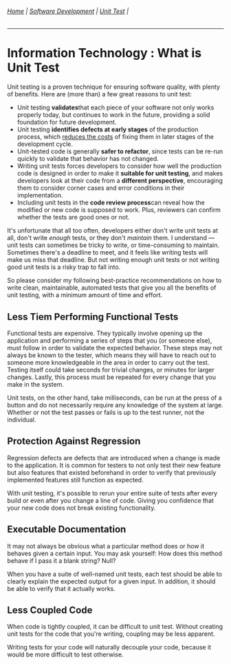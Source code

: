 ###### [Home](https://github.com/RyKaj/Documentation/blob/master/README.md) | [Software Development](https://github.com/RyKaj/Documentation/tree/master/SoftwareDevelopment/README.md) | [Unit Test](https://github.com/RyKaj/Documentation/tree/master/SoftwareDevelopment/UnitTest/README.md) |
------------

# Information Technology : What is Unit Test

Unit testing is a proven technique for ensuring software quality, with
plenty of benefits. Here are (more than) a few great reasons to unit
test:

  - Unit testing **validates**that each piece of your software not only
    works properly today, but continues to work in the future, providing
    a solid foundation for future development.
  - Unit testing **identifies defects at early stages** of the
    production process, which [reduces the
    costs](https://blog.parasoft.com/what-is-the-shift-left-approach-to-software-testing)
    of fixing them in later stages of the development cycle.
  - Unit-tested code is generally **safer to refactor**, since tests can
    be re-run quickly to validate that behavior has not changed.
  - Writing unit tests forces developers to consider how well the
    production code is designed in order to make it **suitable for unit
    testing**, and makes developers look at their code from a
    **different perspective**, encouraging them to consider corner cases
    and error conditions in their implementation.
  - Including unit tests in the **code review process**can reveal how
    the modified or new code is supposed to work. Plus, reviewers can
    confirm whether the tests are good ones or not.

It's unfortunate that all too often, developers either don't write unit
tests at all, don't write *enough* tests, or they don't *maintain* them.
I understand — unit tests can sometimes be tricky to write, or
time-consuming to maintain. Sometimes there's a deadline to meet, and it
feels like writing tests will make us miss that deadline. But not
writing enough unit tests or not writing good unit tests is a risky trap
to fall into.

So please consider my following best-practice recommendations on how to
write clean, maintainable, automated tests that give you all the
benefits of unit testing, with a minimum amount of time and effort.

## Less Tiem Performing Functional Tests

Functional tests are expensive. They typically involve opening up the
application and performing a series of steps that you (or someone else),
must follow in order to validate the expected behavior. These steps may
not always be known to the tester, which means they will have to reach
out to someone more knowledgeable in the area in order to carry out the
test. Testing itself could take seconds for trivial changes, or minutes
for larger changes. Lastly, this process must be repeated for every
change that you make in the system.

Unit tests, on the other hand, take milliseconds, can be run at the
press of a button and do not necessarily require any knowledge of the
system at large. Whether or not the test passes or fails is up to the
test runner, not the individual.

## Protection Against Regression

Regression defects are defects that are introduced when a change is made
to the application. It is common for testers to not only test their new
feature but also features that existed beforehand in order to verify
that previously implemented features still function as expected.

With unit testing, it's possible to rerun your entire suite of tests
after every build or even after you change a line of code. Giving you
confidence that your new code does not break existing functionality.

## Executable Documentation

It may not always be obvious what a particular method does or how it
behaves given a certain input. You may ask yourself: How does this
method behave if I pass it a blank string? Null?

When you have a suite of well-named unit tests, each test should be able
to clearly explain the expected output for a given input. In addition,
it should be able to verify that it actually works.

## Less Coupled Code

When code is tightly coupled, it can be difficult to unit test. Without
creating unit tests for the code that you're writing, coupling may be
less apparent.

Writing tests for your code will naturally decouple your code, because
it would be more difficult to test otherwise.

